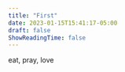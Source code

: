 ```yaml
---
title: "First"
date: 2023-01-15T15:41:17-05:00
draft: false
ShowReadingTime: false
---
```


eat, pray, love

